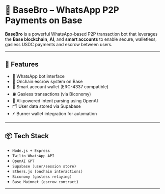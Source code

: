 # 🚀 BaseBro – WhatsApp P2P Payments on Base

**BaseBro** is a powerful WhatsApp-based P2P transaction bot that leverages the **Base blockchain**, **AI**, and **smart accounts** to enable secure, walletless, gasless USDC payments and escrow between users.

---

## 🧠 Features

- 💬 WhatsApp bot interface
- 🔐 Onchain escrow system on Base
- 👛 Smart account wallet (ERC-4337 compatible)
- ⛽ Gasless transactions (via Biconomy)
- 🤖 AI-powered intent parsing using OpenAI
- 🗂️ User data stored via Supabase
- ⚡ Burner wallet integration for automation

---

## 📦 Tech Stack

- `Node.js + Express`
- `Twilio WhatsApp API`
- `OpenAI GPT`
- `Supabase (user/session store)`
- `Ethers.js (onchain interactions)`
- `Biconomy (gasless relaying)`
- `Base Mainnet (escrow contract)`

---


